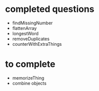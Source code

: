 # completed questions
  * findMissingNumber
  * flattenArray
  * longestWord
  * removeDuplicates
  * counterWithExtraThings

# to complete
  * memorizeThing
  * combine objects